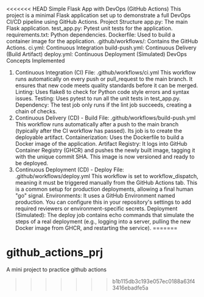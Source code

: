 <<<<<<< HEAD
Simple Flask App with DevOps (GitHub Actions)
This project is a minimal Flask application set up to demonstrate a full DevOps CI/CD pipeline using GitHub Actions.
Project Structure
app.py: The main Flask application.
test_app.py: Pytest unit tests for the application.
requirements.txt: Python dependencies.
Dockerfile: Used to build a container image for the application.
.github/workflows/: Contains the GitHub Actions.
ci.yml: Continuous Integration
build-push.yml: Continuous Delivery (Build Artifact)
deploy.yml: Continuous Deployment (Simulated)
DevOps Concepts Implemented
1. Continuous Integration (CI)
File: .github/workflows/ci.yml
This workflow runs automatically on every push or pull_request to the main branch. It ensures that new code meets quality standards before it can be merged.
Linting: Uses flake8 to check for Python code style errors and syntax issues.
Testing: Uses pytest to run all the unit tests in test_app.py.
Dependency: The test job only runs if the lint job succeeds, creating a chain of checks.
2. Continuous Delivery (CD) - Build
File: .github/workflows/build-push.yml
This workflow runs automatically after a push to the main branch (typically after the CI workflow has passed). Its job is to create the deployable artifact.
Containerization: Uses the Dockerfile to build a Docker image of the application.
Artifact Registry: It logs into GitHub Container Registry (GHCR) and pushes the newly built image, tagging it with the unique commit SHA. This image is now versioned and ready to be deployed.
3. Continuous Deployment (CD) - Deploy
File: .github/workflows/deploy.yml
This workflow is set to workflow_dispatch, meaning it must be triggered manually from the GitHub Actions tab. This is a common setup for production deployments, allowing a final human "go" signal.
Environments: It uses a GitHub Environment named production. You can configure this in your repository's settings to add required reviewers or environment-specific secrets.
Deployment (Simulated): The deploy job contains echo commands that simulate the steps of a real deployment (e.g., logging into a server, pulling the new Docker image from GHCR, and restarting the service).
=======
# github_actions_prj
A mini project to practice github actions
>>>>>>> b1b115db3c193e057ec0188a63f43416ebadfe5a
